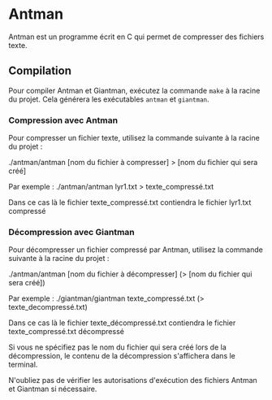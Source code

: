 # Antman

Antman est un programme écrit en C qui permet de compresser des fichiers texte.

## Compilation

Pour compiler Antman et Giantman, exécutez la commande `make` à la racine du projet. Cela générera les exécutables `antman` et `giantman`.

### Compression avec Antman

Pour compresser un fichier texte, utilisez la commande suivante à la racine du projet :

./antman/antman [nom du fichier à compresser] > [nom du fichier qui sera créé]

Par exemple : ./antman/antman lyr1.txt > texte_compressé.txt

Dans ce cas là le fichier texte_compressé.txt contiendra le fichier lyr1.txt compressé

### Décompression avec Giantman

Pour décompresser un fichier compressé par Antman, utilisez la commande suivante à la racine du projet :

./antman/antman [nom du fichier à décompresser] (> [nom du fichier qui sera créé])

Par exemple : ./giantman/giantman texte_compressé.txt (> texte_decompressé.txt)

Dans ce cas là le fichier texte_décompressé.txt contiendra le fichier texte_compressé.txt décompressé

Si vous ne spécifiez pas le nom du fichier qui sera créé lors de la décompression, le contenu de la décompression s'affichera dans le terminal.

N'oubliez pas de vérifier les autorisations d'exécution des fichiers Antman et Giantman si nécessaire.





